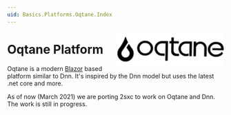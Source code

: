 ```yaml
---
uid: Basics.Platforms.Oqtane.Index
---
```


<img src="./assets/oqtane-logo.png" width="250px" align="right">

# Oqtane Platform

Oqtane is a modern [Blazor](https://dotnet.microsoft.com/apps/aspnet/web-apps/blazor) based platform similar to Dnn. It's inspired by the Dnn model but uses the latest .net core and more. 

As of now (March 2021) we are porting 2sxc to work on Oqtane and Dnn. The work is still in progress. 